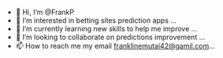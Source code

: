 - 👋 Hi, I’m @FrankP
- 👀 I’m interested in betting sites prediction apps ...
- 🌱 I’m currently learning new skills to help me improve ...
- 💞️ I’m looking to collaborate on predictions improvement ...
- 📫 How to reach me my email franklinemutai42@gamil.com...

<!---
FrankPurity/FrankPurity is a ✨ special ✨ repository because its `README.md` (this file) appears on your GitHub profile.
You can click the Preview link to take a look at your changes.
--->
